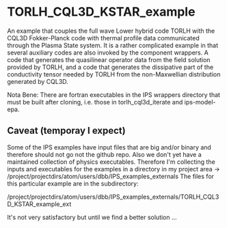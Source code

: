 # TORLH_CQL3D_KSTAR_example
An example that couples the full wave Lower hybrid code TORLH with the CQL3D Fokker-Planck
code with thermal profile data communicated through the Plasma State system.  It is a 
rather complicated example in that several auxiliary codes are also invoked by the component
wrappers.  A code that generates the quasilinear operator data from the field solution
provided by TORLH, and a code that generates the dissipative part of the conductivity tensor
needed by TORLH from the non-Maxwellian distribution generated by CQL3D.

Nota Bene:  There are fortran executables in the IPS wrappers directory that must be built
after cloning, i.e. those in torlh_cql3d_iterate and ips-model-epa.


##  Caveat (temporay I expect)
Some of the IPS examples have input files that are big and/or binary and therefore should
not go not the github repo.  Also we don't yet have a maintained collection of physics
executables.  Therefore I'm collecting the inputs and executables for the examples in a
directory in my project area -> /project/projectdirs/atom/users/dbb/IPS_examples_externals
The files for this particular example are in the subdirectory:

/project/projectdirs/atom/users/dbb/IPS_examples_externals/TORLH_CQL3D_KSTAR_example_ext

It's not very satisfactory but until we find a better solution ...
